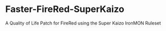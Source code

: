 # Faster-FireRed-SuperKaizo
A Quality of Life Patch for FireRed using the Super Kaizo IronMON Ruleset
